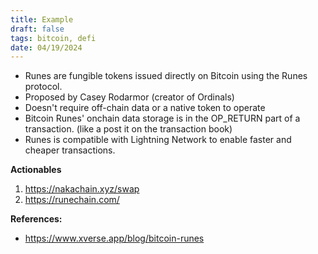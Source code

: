 ```yaml
---
title: Example 
draft: false
tags: bitcoin, defi
date: 04/19/2024
--- 
```


- Runes are fungible tokens issued directly on Bitcoin using the Runes protocol. 
- Proposed by Casey Rodarmor (creator of Ordinals)
- Doesn't require off-chain data or a native token to operate 
- Bitcoin Runes' onchain data storage is in the OP_RETURN part of a transaction. (like a post it on the transaction book)
- Runes is compatible with Lightning Network to enable faster and cheaper transactions. 

**Actionables**
1. https://nakachain.xyz/swap
2. https://runechain.com/

**References:** 
- https://www.xverse.app/blog/bitcoin-runes
